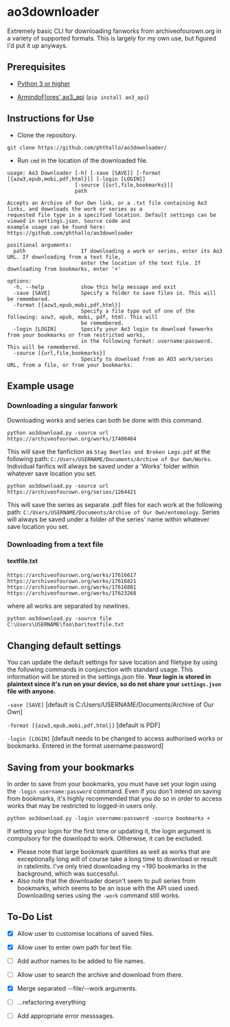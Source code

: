 # ao3downloader
Extremely basic CLI for downloading fanworks from archiveofourown.org in a variety of supported formats. This is largely for my own use, but figured I'd put it up anyways.

## Prerequisites
- [Python 3 or higher](https://www.python.org/downloads/)


- [ArmindoFlores' ao3_api](https://github.com/ArmindoFlores/ao3_api) (`pip install ao3_api`)


## Instructions for Use
- Clone the repository. 

`git clone https://github.com/phthallo/ao3downloader/`

- Run `cmd` in the location of the downloaded file.

```
usage: Ao3 Downloader [-h] [-save [SAVE]] [-format [{azw3,epub,mobi,pdf,html}]] [-login [LOGIN]]
                      [-source [{url,file,bookmarks}]]
                      path

Accepts an Archive of Our Own link, or a .txt file containing Ao3 links, and downloads the work or series as a     
requested file type in a specified location. Default settings can be viewed in settings.json. Source code and      
example usage can be found here: https://github.com/phthallo/ao3downloader

positional arguments:
  path                  If downloading a work or series, enter its Ao3 URL. If downloading from a text file,       
                        enter the location of the text file. If downloading from bookmarks, enter '+'

options:
  -h, --help            show this help message and exit
  -save [SAVE]          Specify a folder to save files in. This will be remembered.
  -format [{azw3,epub,mobi,pdf,html}]
                        Specify a file type out of one of the following: azw3, epub, mobi, pdf, html. This will    
                        be remembered.
  -login [LOGIN]        Specify your Ao3 login to download fanworks from your bookmarks or from restricted works,  
                        in the following format: username:password. This will be remembered.
  -source [{url,file,bookmarks}]
                        Specify to download from an AO3 work/series URL, from a file, or from your bookmarks. 
 ```
  
## Example usage
### Downloading a singular fanwork
Downloading works and series can both be done with this command. 

`python ao3download.py -source url https://archiveofourown.org/works/17400464`

This will save the fanfiction as `Stag Beetles and Broken Legs.pdf` at the following path: `C:/Users/USERNAME/Documents/Archive of Our Own/Works`. Individual fanfics will always be saved under a 'Works' folder within whatever save location you set.

`python ao3download.py -source url https://archiveofourown.org/series/1264421`

This will save the series as separate .pdf files for each work at the following path: `C:/Users/USERNAME/Documents/Archive of Our Own/entomology`. Series will always be saved under a folder of the series' name within whatever save location you set.  

### Downloading from a text file
#### textfile.txt
```
https://archiveofourown.org/works/17616617
https://archiveofourown.org/works/17616821
https://archiveofourown.org/works/17616881
https://archiveofourown.org/works/17623268
```
where all works are separated by newlines.

`python ao3download.py -source file C:\Users\USERNAME\foo\bar\textfile.txt`


## Changing default settings
You can update the default settings for save location and filetype by using the following commands in conjunction with standard usage. This information will be stored in the settings.json file. **Your login is stored in plaintext since it's run on your device, so do not share your `settings.json` file with anyone.**

`-save [SAVE]` [default is C:/Users/USERNAME/Documents/Archive of Our Own]

`-format [{azw3,epub,mobi,pdf,html}]` [default is PDF]

`-login [LOGIN]` [default needs to be changed to access authorised works or bookmarks. Entered in the format username:password]

## Saving from your bookmarks
In order to save from your bookmarks, you must have set your login using the `-login username:password` command. Even if you don't intend on saving from bookmarks, it's highly recommended that you do so in order to access works that may be restricted to logged-in users only. 

`python ao3download.py -login username:password -source bookmarks +` 

If setting your login for the first time or updating it, the login argument is compulsory for the download to work. Otherwise, it can be excluded.
- Please note that large bookmark quantities as well as works that are exceptionally long will of course take a long time to download or result in ratelimits. I've only tried downloading my ~190 bookmarks in the background, which was successful.
- Also note that the downloader doesn't seem to pull series from bookmarks, which seems to be an issue with the API used used. Downloading series using the `-work` command still works.  

## To-Do List
- [x] Allow user to customise locations of saved files.

- [x] Allow user to enter own path for text file. 

- [ ] Add author names to be added to file names.

- [ ] Allow user to search the archive and download from there. 

- [x] Merge separated --file/--work arguments.

- [ ] ...refactoring everything 

- [ ] Add appropriate error messsages.

